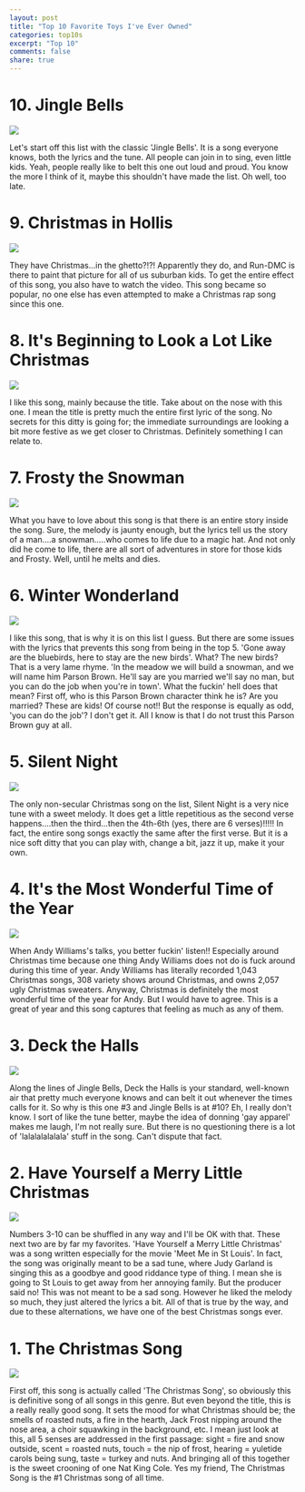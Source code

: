```yaml
---
layout: post
title: "Top 10 Favorite Toys I've Ever Owned"
categories: top10s
excerpt: "Top 10"
comments: false
share: true
---
```



# 10. Jingle Bells

![](https://singbookswithemily.files.wordpress.com/2010/11/jingle-bells-unten.jpg)

Let's start off this list with the classic 'Jingle Bells'. It is a song everyone knows, both the lyrics and the tune. All people can join in to sing, even little kids. Yeah, people really like to belt this one out loud and proud. You know the more I think of it, maybe this shouldn't have made the list. Oh well, too late. 



# 9. Christmas in Hollis

![](http://blurredculture.com/wp-content/uploads/2016/12/run-dmc-santa-hats.jpg)

They have Christmas...in the ghetto?!?! Apparently they do, and Run-DMC is there to paint that picture for all of us suburban kids. To get the entire effect of this song, you also have to watch the video. This song became so popular, no one else has even attempted to make a Christmas rap song since this one. 


# 8. It's Beginning to Look a Lot Like Christmas

![](http://www.harringtonstarr.com/wp-content/uploads/2014/12/Its-beginning-to-look-like-Christmas-409x407.jpg)


I like this song, mainly because the title. Take about on the nose with this one. I mean the title is pretty much the entire first lyric of the song. No secrets for this ditty is going for; the immediate surroundings are looking a bit more festive as we get closer to Christmas. Definitely something I can relate to.

# 7. Frosty the Snowman


![](http://static.tvgcdn.net/feed/1/842/thumbs/115055842_1300x1733.jpg)

What you have to love about this song is that there is an entire story inside the song. Sure, the melody is jaunty enough, but the lyrics tell us the story of a man....a snowman.....who comes to life due to a magic hat. And not only did he come to life, there are all sort of adventures in store for those kids and Frosty. Well, until he melts and dies.


# 6. Winter Wonderland


![](https://ukutabs.com/uploads/2013/12/Winter-Wonderland.jpg)

I like this song, that is why it is on this list I guess. But there are some issues with the lyrics that prevents this song from being in the top 5. 'Gone away are the bluebirds, here to stay are the new birds'. What? The new birds? That is a very lame rhyme. 'In the meadow we will build a snowman, and we will name him Parson Brown. He'll say are you married we'll say no man, but you can do the job when you're in town'. What the fuckin' hell does that mean? First off, who is this Parson Brown character think he is? Are you married? These are kids! Of course not!! But the response is equally as odd, 'you can do the job'? I don't get it. All I know is that I do not trust this Parson Brown guy at all. 




# 5. Silent Night

![](https://www.justinguitar.com/images/titles/ST-111.jpg)


The only non-secular Christmas song on the list, Silent Night is a very nice tune with a sweet melody. It does get a little repetitious as the second verse happens....then the third...then the 4th-6th (yes, there are 6 verses)!!!!! In fact, the entire song songs exactly the same after the first verse. But it is a nice soft ditty that you can play with, change a bit, jazz it up, make it your own.


# 4. It's the Most Wonderful Time of the Year



![](http://www.lovethispic.com/uploaded_images/291611-It-s-The-Most-Wonderful-Time-Of-The-Year.jpg)


When Andy Williams's talks, you better fuckin' listen!! Especially around Christmas time because one thing Andy Williams does not do is fuck around during this time of year. Andy Williams has literally recorded 1,043 Christmas songs, 308 variety shows around Christmas, and owns 2,057 ugly Christmas sweaters. Anyway, Christmas is definitely the most wonderful time of the year for Andy. But I would have to agree. This is a great of year and this song captures that feeling as much as any of them.


# 3. Deck the Halls

![](https://images-na.ssl-images-amazon.com/images/I/51hFGNwNlkL._SS500.jpg)


Along the lines of Jingle Bells, Deck the Halls is your standard, well-known air that pretty much everyone knows and can belt it out whenever the times calls for it. So why is this one #3 and Jingle Bells is at #10? Eh, I really don't know. I sort of like the tune better, maybe the idea of donning 'gay apparel' makes me laugh, I'm not really sure. But there is no questioning there is a lot of 'lalalalalalala' stuff in the song. Can't dispute that fact. 



# 2. Have Yourself a Merry Little Christmas


![](http://superiorstencils.com/images/Have_yourself_a_merry_little_Christmas__2_lines_750.jpg)


Numbers 3-10 can be shuffled in any way and I'll be OK with that. These next two are by far my favorites. 'Have Yourself a Merry Little Christmas' was a song written especially for the movie 'Meet Me in St Louis'. In fact, the song was originally meant to be a sad tune, where Judy Garland is singing this as a goodbye and good riddance type of thing. I mean she is going to St Louis to get away from her annoying family. But the producer said no! This was not meant to be a sad song. However he liked the melody so much, they just altered the lyrics a bit. All of that is true by the way, and due to these alternations, we have one of the best Christmas songs ever. 


# 1. The Christmas Song

![](https://i.ytimg.com/vi/XZNR5K4mKaY/hqdefault.jpg)



First off, this song is actually called 'The Christmas Song', so obviously this is definitive song of all songs in this genre. But even beyond the title, this is a really really good song. It sets the mood  for what Christmas should be; the smells of roasted nuts, a fire in the hearth, Jack Frost nipping around the nose area, a choir squawking in the background, etc. I mean just look at this, all 5 senses are addressed in the first passage: sight = fire and snow outside, scent = roasted nuts, touch = the nip of frost, hearing = yuletide carols being sung, taste = turkey and nuts. And bringing all of this together is the sweet crooning of one Nat King Cole. Yes my friend, The Christmas Song is the #1 Christmas song of all time.

